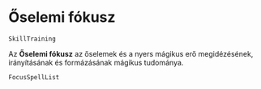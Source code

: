 # Őselemi fókusz

`SkillTraining`

Az **Őselemi fókusz** az őselemek és a nyers mágikus erő megidézésének, irányításának és formázásának mágikus tudománya.

`FocusSpellList`